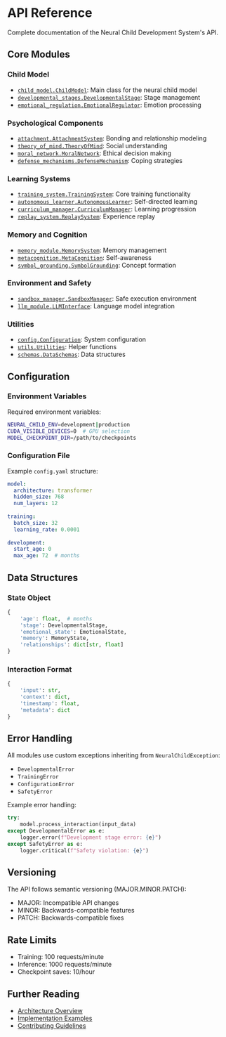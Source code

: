 # API Reference

Complete documentation of the Neural Child Development System's API.

## Core Modules

### Child Model
- [`child_model.ChildModel`](child_model.md): Main class for the neural child model
- [`developmental_stages.DevelopmentalStage`](developmental_stages.md): Stage management
- [`emotional_regulation.EmotionalRegulator`](emotional_regulation.md): Emotion processing

### Psychological Components
- [`attachment.AttachmentSystem`](attachment.md): Bonding and relationship modeling
- [`theory_of_mind.TheoryOfMind`](theory_of_mind.md): Social understanding
- [`moral_network.MoralNetwork`](moral_network.md): Ethical decision making
- [`defense_mechanisms.DefenseMechanism`](defense_mechanisms.md): Coping strategies

### Learning Systems
- [`training_system.TrainingSystem`](training_system.md): Core training functionality
- [`autonomous_learner.AutonomousLearner`](autonomous_learner.md): Self-directed learning
- [`curriculum_manager.CurriculumManager`](curriculum_manager.md): Learning progression
- [`replay_system.ReplaySystem`](replay_system.md): Experience replay

### Memory and Cognition
- [`memory_module.MemorySystem`](memory_module.md): Memory management
- [`metacognition.MetaCognition`](metacognition.md): Self-awareness
- [`symbol_grounding.SymbolGrounding`](symbol_grounding.md): Concept formation

### Environment and Safety
- [`sandbox_manager.SandboxManager`](sandbox_manager.md): Safe execution environment
- [`llm_module.LLMInterface`](llm_module.md): Language model integration

### Utilities
- [`config.Configuration`](config.md): System configuration
- [`utils.Utilities`](utils.md): Helper functions
- [`schemas.DataSchemas`](schemas.md): Data structures

## Configuration

### Environment Variables
Required environment variables:
```bash
NEURAL_CHILD_ENV=development|production
CUDA_VISIBLE_DEVICES=0  # GPU selection
MODEL_CHECKPOINT_DIR=/path/to/checkpoints
```

### Configuration File
Example `config.yaml` structure:
```yaml
model:
  architecture: transformer
  hidden_size: 768
  num_layers: 12
  
training:
  batch_size: 32
  learning_rate: 0.0001
  
development:
  start_age: 0
  max_age: 72  # months
```

## Data Structures

### State Object
```python
{
    'age': float,  # months
    'stage': DevelopmentalStage,
    'emotional_state': EmotionalState,
    'memory': MemoryState,
    'relationships': dict[str, float]
}
```

### Interaction Format
```python
{
    'input': str,
    'context': dict,
    'timestamp': float,
    'metadata': dict
}
```

## Error Handling

All modules use custom exceptions inheriting from `NeuralChildException`:
- `DevelopmentalError`
- `TrainingError`
- `ConfigurationError`
- `SafetyError`

Example error handling:
```python
try:
    model.process_interaction(input_data)
except DevelopmentalError as e:
    logger.error(f"Development stage error: {e}")
except SafetyError as e:
    logger.critical(f"Safety violation: {e}")
```

## Versioning

The API follows semantic versioning (MAJOR.MINOR.PATCH):
- MAJOR: Incompatible API changes
- MINOR: Backwards-compatible features
- PATCH: Backwards-compatible fixes

## Rate Limits

- Training: 100 requests/minute
- Inference: 1000 requests/minute
- Checkpoint saves: 10/hour

## Further Reading

- [Architecture Overview](../architecture/index.md)
- [Implementation Examples](../examples/index.md)
- [Contributing Guidelines](../guides/contributing.md) 